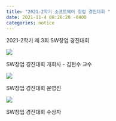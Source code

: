 ```yaml
---
title: "2021-2학기 소프트웨어 창업 경진대회 " 
date: 2021-11-4 08:26:28 -0400
categories: notice
---
```


2021-2학기 제 3회 SW창업 경진대회

<img src="https://faculty-hieonn.github.io/files/SW 창업경진대회 개회사.jpeg">

SW창업 경진대회 개회사 - 김현수 교수

<img src="https://faculty-hieonn.github.io/files/SW 창업경진대회 운영진.jpeg">

SW창업 경진대회 운영진

<img src="https://faculty-hieonn.github.io/files/SW 창업경진대회 수상자.jpeg">

SW창업 경진대회 수상자
